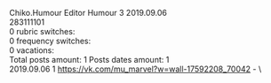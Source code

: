 Chiko.Humour	Editor Humour 3 2019.09.06\
283111101\
0 rubric switches:\
0 frequency switches:\
0 vacations:\
Total posts amount: 1	Posts dates amount: 1\
2019.09.06 1 https://vk.com/mu_marvel?w=wall-17592208_70042 - \
